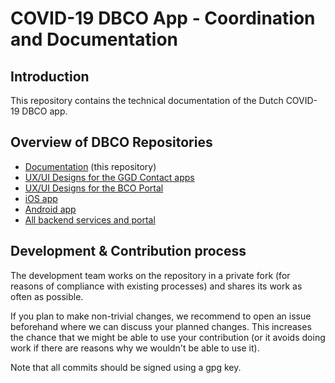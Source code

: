# COVID-19 DBCO App - Coordination and Documentation

## Introduction
This repository contains the technical documentation of the Dutch COVID-19 DBCO app.

## Overview of DBCO Repositories

* [Documentation](https://github.com/minvws/nl-covid19-dbco-app-coordination) (this repository)
* [UX/UI Designs for the GGD Contact apps](https://github.com/minvws/nl-covid19-dbco-app-design)
* [UX/UI Designs for the BCO Portal](https://github.com/minvws/nl-covid19-dbco-portal-design)
* [iOS app](https://github.com/minvws/nl-covid19-dbco-app-ios)
* [Android app](https://github.com/minvws/nl-covid19-dbco-app-android)
* [All backend services and portal](https://github.com/minvws/nl-covid19-dbco-app-backend)

## Development & Contribution process

The development team works on the repository in a private fork (for reasons of compliance with existing processes) and shares its work as often as possible.

If you plan to make non-trivial changes, we recommend to open an issue beforehand where we can discuss your planned changes.
This increases the chance that we might be able to use your contribution (or it avoids doing work if there are reasons why we wouldn't be able to use it).

Note that all commits should be signed using a gpg key.

